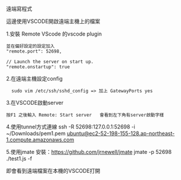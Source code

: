遠端寫程式

這邊使用VSCODE開啟遠端主機上的檔案


1.安裝 Remote VScode 的vscode plugin

```
並在偏好設定的設定加入
"remote.port": 52698,

// Launch the server on start up.
"remote.onstartup": true
```

2.在遠端主機設定config  
```
  sudo vim /etc/ssh/sshd_config => 加上 GatewayPorts yes
```
3.在VSCODE啟動server
```
按F1 之後輸入 Remote: Start server   會看到左下角有server啟動字樣
```


4.使用tunnel方式連線 
ssh -R 52698:127.0.0.1:52698  -i ~/Downloads/pem1.pem  ubuntu@ec2-52-198-155-128.ap-northeast-1.compute.amazonaws.com

5.使用jmate   安裝：https://github.com/jrnewell/jmate
jmate -p 52698 ./test1.js -f

即會看到遠端檔案在本機的VSCODE打開

```
